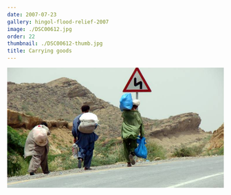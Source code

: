 ```yaml
---
date: 2007-07-23
gallery: hingol-flood-relief-2007
image: ./DSC00612.jpg
order: 22
thumbnail: ./DSC00612-thumb.jpg
title: Carrying goods
---
```


![Carrying goods](./DSC00612.jpg)